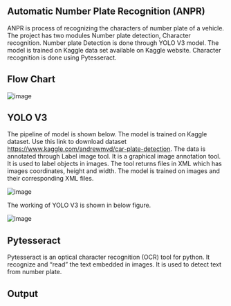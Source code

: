 ## Automatic Number Plate Recognition (ANPR)

ANPR is process of recognizing the characters of number plate of a vehicle. The project has two modules Number plate detection, Character recognition. Number plate Detection is done through YOLO V3 model. The model is trained on Kaggle data set available on Kaggle website. Character recognition is done using Pytesseract.

## Flow Chart

![image](https://user-images.githubusercontent.com/69388951/107684339-7c50ec00-6cc4-11eb-9614-a19d80c25a44.png)

## YOLO V3


The pipeline of model is shown below. The model is trained on Kaggle dataset. Use this link to download dataset https://www.kaggle.com/andrewmvd/car-plate-detection. The data is annotated through Label image tool. It is a graphical image annotation tool. It is used to label objects in images. The tool returns files in XML which has images coordinates, height and width.  The model is trained on images and their corresponding XML files. 

![image](https://user-images.githubusercontent.com/69388951/107684645-d5b91b00-6cc4-11eb-994e-37141aef83f6.png)


The working of YOLO V3 is shown in below figure. 


![image](https://user-images.githubusercontent.com/69388951/107684676-e073b000-6cc4-11eb-8c80-9bb1a3fa4974.png)


## Pytesseract

Pytesseract is an optical character recognition (OCR) tool for python. It recognize and “read” the text embedded in images. It is used to detect text from number plate.

## Output

